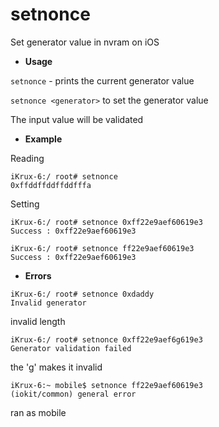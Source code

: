# setnonce

Set generator value in nvram on iOS


* **Usage**

`setnonce` - prints the current generator value

`setnonce <generator>` to set the generator value

The input value will be validated


* **Example**

Reading
```
iKrux-6:/ root# setnonce
0xffddffddffddfffa
```

Setting
```
iKrux-6:/ root# setnonce 0xff22e9aef60619e3
Success : 0xff22e9aef60619e3
```

```
iKrux-6:/ root# setnonce ff22e9aef60619e3
Success : 0xff22e9aef60619e3
```

* **Errors**

```
iKrux-6:/ root# setnonce 0xdaddy
Invalid generator
```
invalid length

```
iKrux-6:/ root# setnonce 0xff22e9aef6g619e3
Generator validation failed
```
the 'g' makes it invalid

```
iKrux-6:~ mobile$ setnonce ff22e9aef60619e3
(iokit/common) general error
```
ran as mobile
